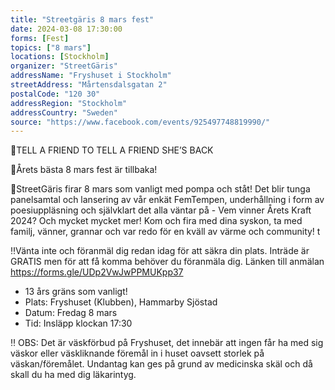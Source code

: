 ```yaml
---
title: "Streetgäris 8 mars fest"
date: 2024-03-08 17:30:00
forms: [Fest]
topics: ["8 mars"]
locations: [Stockholm]
organizer: "StreetGäris"
addressName: "Fryshuset i Stockholm"
streetAddress: "Mårtensdalsgatan 2"
postalCode: "120 30"
addressRegion: "Stockholm"
addressCountry: "Sweden"
source: "https://www.facebook.com/events/925497748819990/"
---
```

🎊TELL A FRIEND TO TELL A FRIEND SHE’S BACK

💜Årets bästa 8 mars fest är tillbaka!

🥳StreetGäris firar 8 mars som vanligt med pompa och ståt! Det blir tunga panelsamtal och lansering av vår enkät FemTempen, underhållning i form av poesiuppläsning och självklart det alla väntar på - Vem vinner Årets Kraft 2024? Och mycket mycket mer! Kom och fira med dina syskon, ta med familj, vänner, grannar och var redo för en kväll av värme och community! t

‼️Vänta inte och föranmäl dig redan idag för att säkra din plats. Inträde är GRATIS men för att få komma behöver du föranmäla dig. Länken till anmälan https://forms.gle/UDp2VwJwPPMUKpp37
- 13 års gräns som vanligt!
- Plats: Fryshuset (Klubben), Hammarby Sjöstad
- Datum: Fredag 8 mars
- Tid: Insläpp klockan 17:30

‼️ OBS: Det är väskförbud på Fryshuset, det innebär att ingen får ha med sig väskor eller väskliknande föremål in i huset oavsett storlek på väskan/föremålet. Undantag kan ges på grund av medicinska skäl och då skall du ha med dig läkarintyg.